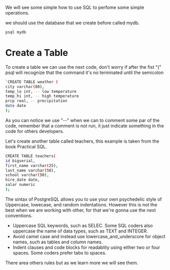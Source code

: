We will see some simple how to use SQL to perfome some simple operations.

we should use the database that we create before called mydb.

  
```sh
psql mydb
```

# Create a Table

To create a table we can use the next code, don't worry if after the fist "(" psql will recognize that the command it's no terminated until the semicolon

```sh
`CREATE TABLE weather (
city varchar(80),
temp_lo int, -- low temperature
temp_hi int, -- high temperature
prcp real, -- precipitation
date date
);
```

As you can notice we use "--" when we can to comment some par of the code, remember that a comment is not run, it just indicate something in the code for others developers.

Let's create another table called teachers, this example is taken from the book Practical SQL.

```sh
CREATE TABLE teachers(
id bigserial,
first_name varchar(25),
last_name varchar(50),
school varchar(50),
hire_date date,
salar numeric
);
```

The sintax of PostgreSQL allows you to use your own psychedelic style of Uppercase, lowecase, and random indentations.
However this is not the best when we are working with other, for that we're gonna use the next conventions.

- Uppercase SQL keywords, such as SELEC. Some SQL coders also uppercase the name of data types, such as TEXT and INTEGER.
- Avoid camel case and instead use lowercase_and_underscore for object names, such as tables and column names.
- Indent clauses and code blocks for readablity using either two or four spaces. Some coders prefer tabs to spaces.

There area others rules but as we learn more we will see them.
